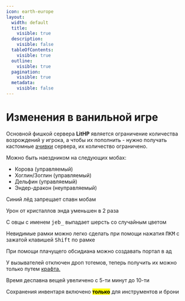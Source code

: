 ```yaml
---
icon: earth-europe
layout:
  width: default
  title:
    visible: true
  description:
    visible: false
  tableOfContents:
    visible: true
  outline:
    visible: true
  pagination:
    visible: true
  metadata:
    visible: false
---
```


# Изменения в ванильной игре

Основной фишкой сервера **LitHP** является ограничение количества возрождений у игрока, а чтобы их пополнить - нужно получать кастомные [ачивки](achivki.md) сервера, их количество ограничено.

Можно быть наездником на следующих мобах:

* Корова (управляемый)
* Хоглин/Зоглин  (управляемый)
* Дельфин  (управляемый)
* Эндер-дракон  (неуправляемый)

Синий лёд запрещает спавн мобам

Урон от кристаллов энда уменьшен в 2 раза

С овцы с именем <kbd>jeb\_</kbd> выпадает шерсть со случайным цветом

Невидимые рамки можно легко сделать при помощи нажатия <kbd>ПКМ</kbd> с зажатой клавишей <kbd>Shift</kbd> по рамке

При помощи плачущего обсидиана можно создавать портал в ад

У вызывателей отключен дроп тотемов, теперь получить их можно только путем [крафта.](crafts.md)

Время деспавна вещей увеличено с 5-ти минут до 10-ти

Сохранения инвентаря включено <mark style="background-color:$danger;">**только**</mark> для инструментов и брони
